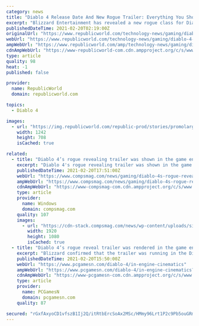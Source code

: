 ```yaml
---
category: news
title: "Diablo 4 Release Date And New Rogue Trailer: Everything You Should Know About The Sequel"
excerpt: "Blizzard Entertainment has revealed a new rogue class for Diablo 4 at the recently held Blizzcon 2021 event. Scroll on for Diablo 4 release date and more."
publishedDateTime: 2021-02-20T02:19:00Z
originalUrl: "https://www.republicworld.com/technology-news/gaming/diablo-4-release-date-and-new-rogue-trailer-everything-you-should-know-about-the-sequel.html"
webUrl: "https://www.republicworld.com/technology-news/gaming/diablo-4-release-date-and-new-rogue-trailer-everything-you-should-know-about-the-sequel.html"
ampWebUrl: "https://www.republicworld.com/amp/technology-news/gaming/diablo-4-release-date-and-new-rogue-trailer-everything-you-should-know-about-the-sequel.html"
cdnAmpWebUrl: "https://www-republicworld-com.cdn.ampproject.org/c/s/www.republicworld.com/amp/technology-news/gaming/diablo-4-release-date-and-new-rogue-trailer-everything-you-should-know-about-the-sequel.html"
type: article
quality: 98
heat: -1
published: false

provider:
  name: RepublicWorld
  domain: republicworld.com

topics:
  - Diablo 4

images:
  - url: "https://img.republicworld.com/republic-prod/stories/promolarge/xxhdpi/r0mmqnrzidpazkgj_1613806953.jpeg?tr=f-jpeg"
    width: 1242
    height: 708
    isCached: true

related:
  - title: "Diablo 4’s rogue revealing trailer was shown in the game engine"
    excerpt: "Diablo 4's rogue revealing trailer was shown in the game engine By now you've probably seen the revealing trailer for the Diablo 4 rogue ..."
    publishedDateTime: 2021-02-20T17:51:00Z
    webUrl: "https://www.compsmag.com/news/gaming/diablo-4s-rogue-revealing-trailer-was-shown-in-the-game-engine/"
    ampWebUrl: "https://www.compsmag.com/news/gaming/diablo-4s-rogue-revealing-trailer-was-shown-in-the-game-engine/amp/"
    cdnAmpWebUrl: "https://www-compsmag-com.cdn.ampproject.org/c/s/www.compsmag.com/news/gaming/diablo-4s-rogue-revealing-trailer-was-shown-in-the-game-engine/amp/"
    type: article
    provider:
      name: Windows
      domain: compsmag.com
    quality: 107
    images:
      - url: "https://cdn-stack.compsmag.com/news/wp-content/uploads/sites/27/2021/02/Diablo-4s-rogue-revealing-trailer-was-shown-in-the-game.jpg"
        width: 1920
        height: 1080
        isCached: true
  - title: "Diablo 4’s rogue reveal trailer was rendered in the game engine"
    excerpt: "Blizzard confirmed that the trailer was running in the Diablo 4 engine during an interview today at BlizzConline. Diablo 4 art director John Mueller says the engine is capable of doing things well ..."
    publishedDateTime: 2021-02-20T15:50:00Z
    webUrl: "https://www.pcgamesn.com/diablo-4/in-engine-cinematics"
    ampWebUrl: "https://www.pcgamesn.com/diablo-4/in-engine-cinematics?amp"
    cdnAmpWebUrl: "https://www-pcgamesn-com.cdn.ampproject.org/c/s/www.pcgamesn.com/diablo-4/in-engine-cinematics?amp"
    type: article
    provider:
      name: PCGamesN
      domain: pcgamesn.com
    quality: 87

secured: "rGxfAxyoCD1vfszB1Ij2Q/itRtbErcSoAx2MSc/HMmy96Lrt1P2c9Pb5ouGRm36moc0M5Zx64NQ0AnwhScmo6FeIf0eL8o81eQo+fm8Z5RMXjGFKBMZxLg1Ol7Q3QuzYYTlDyrL8+2EdktQl8VY4RLKdE4M+m1B1GcuTmyIM/qI3eU1K3xgZiSQB30+qpo2fGvU3F6oHBo1RPMJeFs9zrrjByTnpsKIPQMQGLfxJRqEN6RF0Ey2z+gvIpNvpzdAdZAt2NazCxVHHST4wtRuA6VMSA4fOHCxZBDEy3kVljOyNR1ujQucSj83PkkvPGZapryQFjIYlSPyiT/8VTVsKEfOu/65msC8D5jhQiybb/mk=;CCsGRb9fS2UU+dQn4rMsgg=="
---
```


